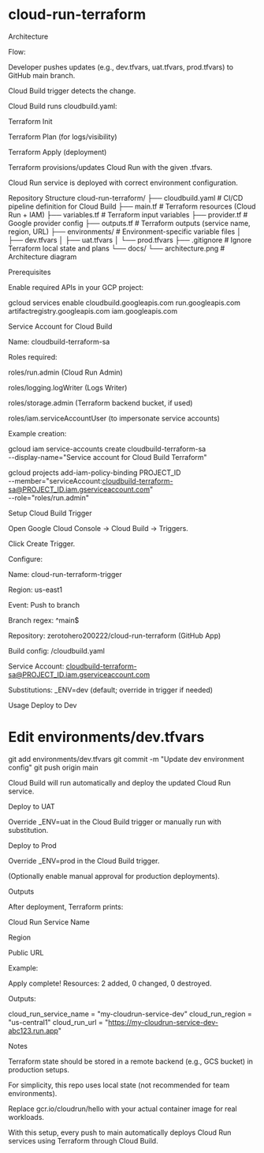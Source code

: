 # cloud-run-terraform
Architecture

Flow:

Developer pushes updates (e.g., dev.tfvars, uat.tfvars, prod.tfvars) to GitHub main branch.

Cloud Build trigger detects the change.

Cloud Build runs cloudbuild.yaml:

Terraform Init

Terraform Plan (for logs/visibility)

Terraform Apply (deployment)

Terraform provisions/updates Cloud Run with the given .tfvars.

Cloud Run service is deployed with correct environment configuration.

 Repository Structure
cloud-run-terraform/
├── cloudbuild.yaml        # CI/CD pipeline definition for Cloud Build
├── main.tf                # Terraform resources (Cloud Run + IAM)
├── variables.tf           # Terraform input variables
├── provider.tf            # Google provider config
├── outputs.tf             # Terraform outputs (service name, region, URL)
├── environments/          # Environment-specific variable files
│   ├── dev.tfvars
│   ├── uat.tfvars
│   └── prod.tfvars
├── .gitignore             # Ignore Terraform local state and plans
└── docs/
    └── architecture.png   # Architecture diagram

Prerequisites

Enable required APIs in your GCP project:

gcloud services enable cloudbuild.googleapis.com run.googleapis.com artifactregistry.googleapis.com iam.googleapis.com


Service Account for Cloud Build

Name: cloudbuild-terraform-sa

Roles required:

roles/run.admin (Cloud Run Admin)

roles/logging.logWriter (Logs Writer)

roles/storage.admin (Terraform backend bucket, if used)

roles/iam.serviceAccountUser (to impersonate service accounts)

Example creation:

gcloud iam service-accounts create cloudbuild-terraform-sa \
  --display-name="Service account for Cloud Build Terraform"

gcloud projects add-iam-policy-binding PROJECT_ID \
  --member="serviceAccount:cloudbuild-terraform-sa@PROJECT_ID.iam.gserviceaccount.com" \
  --role="roles/run.admin"

Setup Cloud Build Trigger

Open Google Cloud Console → Cloud Build → Triggers.

Click Create Trigger.

Configure:

Name: cloud-run-terraform-trigger

Region: us-east1

Event: Push to branch

Branch regex: ^main$

Repository: zerotohero200222/cloud-run-terraform (GitHub App)

Build config: /cloudbuild.yaml

Service Account: cloudbuild-terraform-sa@PROJECT_ID.iam.gserviceaccount.com

Substitutions: _ENV=dev (default; override in trigger if needed)

Usage
Deploy to Dev
# Edit environments/dev.tfvars
git add environments/dev.tfvars
git commit -m "Update dev environment config"
git push origin main


Cloud Build will run automatically and deploy the updated Cloud Run service.

Deploy to UAT

Override _ENV=uat in the Cloud Build trigger or manually run with substitution.

Deploy to Prod

Override _ENV=prod in the Cloud Build trigger.

(Optionally enable manual approval for production deployments).

 Outputs

After deployment, Terraform prints:

Cloud Run Service Name

Region

Public URL

Example:

Apply complete! Resources: 2 added, 0 changed, 0 destroyed.

Outputs:

cloud_run_service_name = "my-cloudrun-service-dev"
cloud_run_region       = "us-central1"
cloud_run_url          = "https://my-cloudrun-service-dev-abc123.run.app"

Notes

Terraform state should be stored in a remote backend (e.g., GCS bucket) in production setups.

For simplicity, this repo uses local state (not recommended for team environments).

Replace gcr.io/cloudrun/hello with your actual container image for real workloads.

 With this setup, every push to main automatically deploys Cloud Run services using Terraform through Cloud Build.
